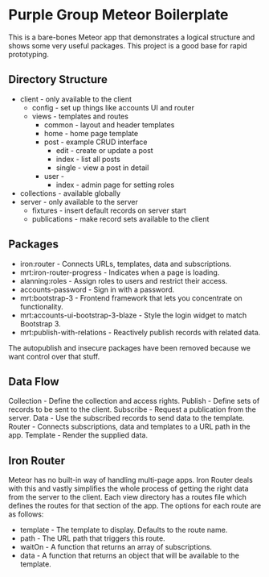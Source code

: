 # Purple Group Meteor Boilerplate

This is a bare-bones Meteor app that demonstrates a logical structure and shows some very useful packages. This project is a good base for rapid prototyping.


## Directory Structure

* client - only available to the client
	* config - set up things like accounts UI and router
	* views - templates and routes
		* common - layout and header templates
		* home - home page template
		* post - example CRUD interface
			* edit - create or update a post
			* index - list all posts
			* single - view a post in detail
		* user - 
			* index - admin page for setting roles
* collections - available globally
* server - only available to the server
	* fixtures - insert default records on server start
	* publications - make record sets available to the client


## Packages

* iron:router - Connects URLs, templates, data and subscriptions.
* mrt:iron-router-progress - Indicates when a page is loading.
* alanning:roles - Assign roles to users and restrict their access.
* accounts-password - Sign in with a password.
* mrt:bootstrap-3 - Frontend framework that lets you concentrate on functionality.
* mrt:accounts-ui-bootstrap-3-blaze - Style the login widget to match Bootstrap 3.
* mrt:publish-with-relations - Reactively publish records with related data.

The autopublish and insecure packages have been removed because we want control over that stuff.


## Data Flow

Collection - Define the collection and access rights.
Publish - Define sets of records to be sent to the client.
Subscribe - Request a publication from the server.
Data - Use the subscribed records to send data to the template.
Router - Connects subscriptions, data and templates to a URL path in the app.
Template - Render the supplied data.


## Iron Router

Meteor has no built-in way of handling multi-page apps. Iron Router deals with this and vastly simplifies the whole process of getting the right data from the server to the client.
Each view directory has a routes file which defines the routes for that section of the app. The options for each route are as follows:

* template - The template to display. Defaults to the route name.
* path - The URL path that triggers this route.
* waitOn - A function that returns an array of subscriptions.
* data - A function that returns an object that will be available to the template.